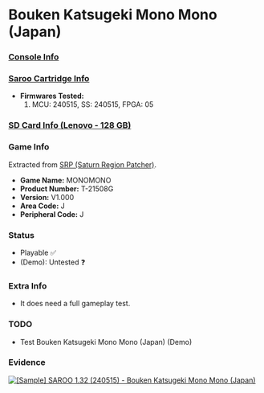 # Bouken Katsugeki Mono Mono (Japan)

### [Console Info](../../../../../Info/Consoles/VA13/README.md)

### [Saroo Cartridge Info](../../../../../Info/Cartridges/RetroGameParadiseStore/1.32F/README.md)

- <b>Firmwares Tested:</b>
  1. MCU: 240515, SS: 240515, FPGA: 05

### [SD Card Info (Lenovo - 128 GB)](../../../../../Info/SdCards/Lenovo/128GB/fat32/README.md)

### Game Info

Extracted from [SRP (Saturn Region Patcher)](https://segaxtreme.net/resources/saturn-region-patcher.81/download).

- <b>Game Name:</b> MONOMONO
- <b>Product Number:</b> T-21508G
- <b>Version:</b> V1.000
- <b>Area Code:</b> J
- <b>Peripheral Code:</b> J

### Status

- Playable :white_check_mark:
- (Demo): Untested :question:

### Extra Info

- It does need a full gameplay test.

### TODO

- Test Bouken Katsugeki Mono Mono (Japan) (Demo)

### Evidence

[![[Sample] SAROO 1.32 (240515) - Bouken Katsugeki Mono Mono (Japan)](https://img.youtube.com/vi/svehJ66Ekvk/0.jpg)](https://www.youtube.com/watch?v=svehJ66Ekvk)
